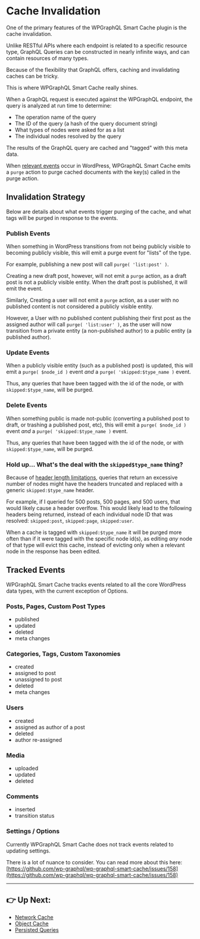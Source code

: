 # Cache Invalidation

One of the primary features of the WPGraphQL Smart Cache plugin is the cache invalidation.

Unlike RESTful APIs where each endpoint is related to a specific resource type, GraphQL Queries can be constructed in nearly infinite ways, and can contain resources of many types.

Because of the flexibility that GraphQL offers, caching and invalidating caches can be tricky.

This is where WPGraphQL Smart Cache really shines.

When a GraphQL request is executed against the WPGraphQL endpoint, the query is analyzed at run time to determine:

- The operation name of the query
- The ID of the query (a hash of the query document string)
- What types of nodes were asked for as a list
- The individual nodes resolved by the query

The results of the GraphQL query are cached and "tagged" with this meta data.

When [relevant events](#tracked-events) occur in WordPress, WPGraphQL Smart Cache emits a `purge` action to purge cached documents with the key(s) called in the purge action.

## Invalidation Strategy

Below are details about what events trigger purging of the cache, and what tags will be purged in response to the events.

### Publish Events

When something in WordPress transitions from not being publicly visible to becoming publicly visible, this will emit a purge event for "lists" of the type.

For example, publishing a new post will call `purge( 'list:post' )`.

Creating a new draft post, however, will not emit a `purge` action, as a draft post is not a publicly visible entity. When the draft post is published, it will emit the event.

Similarly, Creating a user will not emit a `purge` action, as a user with no published content is not considered a publicly visible entity.

However, a User with no published content publishing their first post as the assigned author will call `purge( 'list:user' )`, as the user will now transition from a private entity (a non-published author) to a public entity (a published author).

### Update Events

When a publicly visible entity (such as a published post) is updated, this will emit a `purge( $node_id )` event _and_ a `purge( 'skipped:$type_name )` event.

Thus, any queries that have been tagged with the id of the node, or with `skipped:$type_name`, will be purged.

### Delete Events

When something public is made not-public (converting a published post to draft, or trashing a published post, etc), this will emit a `purge( $node_id )` event _and_ a `purge( 'skipped:$type_name )` event.

Thus, any queries that have been tagged with the id of the node, or with `skipped:$type_name`, will be purged.

### Hold up... What's the deal with the `skipped$type_name` thing?

Because of [header length limitations](https://nodejs.org/en/blog/vulnerability/november-2018-security-releases/#denial-of-service-with-large-http-headers-cve-2018-12121), queries that return an excessive number of nodes might have the headers truncated and replaced with a generic `skipped:$type_name` header.

For example, if I queried for 500 posts, 500 pages, and 500 users, that would likely cause a header overlfow. This would likely lead to the following headers being returned, instead of each individual node ID that was resolved: `skipped:post`, `skipped:page`, `skipped:user`.

When a cache is tagged with `skipped:$type_name` it will be purged more often than if it were tagged with the specific node id(s), as editing _any_ node of that type will evict this cache, instead of evicting only when a relevant node in the response has been edited.

## Tracked Events

WPGraphQL Smart Cache tracks events related to all the core WordPress data types, with the current exception of Options.

### Posts, Pages, Custom Post Types

- published
- updated
- deleted
- meta changes

### Categories, Tags, Custom Taxonomies

- created
- assigned to post
- unassigned to post
- deleted
- meta changes

### Users

- created
- assigned as author of a post
- deleted
- author re-assigned

### Media

- uploaded
- updated
- deleted

### Comments

- inserted
- transition status

### Settings / Options

Currently WPGraphQL Smart Cache does not track events related to updating settings.

There is a lot of nuance to consider. You can read more about this here: [https://github.com/wp-graphql/wp-graphql-smart-cache/issues/158](https://github.com/wp-graphql/wp-graphql-smart-cache/issues/158)

----

## 👉 Up Next:

- [Network Cache](./network-cache.md)
- [Object Cache](./object-cache.md)
- [Persisted Queries](./persisted-queries.md)
